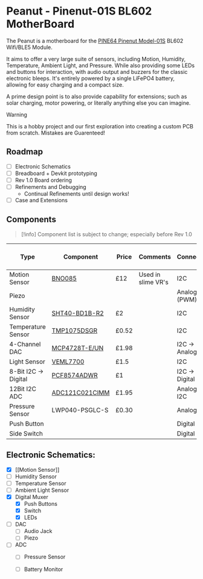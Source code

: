# Peanut - Pinenut-01S BL602 MotherBoard

The Peanut is a motherboard for the [PINE64 Pinenut Model-01S](https://pine64.com/product/pinenut-model01s-wifi-ble5-module/) BL602 Wifi/BLE5 Module.

It aims to offer a very large suite of sensors, including Motion, Humidity, Temperature, Ambient Light, and Pressure. While also providing some LEDs and buttons for interaction, with audio output and buzzers for the classic electronic bleeps. It's entirely powered by a single LiFePO4 battery, allowing for easy charging and a compact size.

A prime design point is to also provide capability for extensions; such as solar charging, motor powering, or literally anything else you can imagine.


>[!warning]
>This is a hobby project and our first exploration into creating a custom PCB from scratch. Mistakes are Guarenteed!

## Roadmap

- [ ] Electronic Schematics
- [ ] Breadboard + Devkit prototyping
- [ ] Rev 1.0 Board ordering
- [ ] Refinements and Debugging
	- Continual Refinements until design works!
- [ ] Case and Extensions

## Components

> [!info]
> Component list is subject to change; especially before Rev 1.0


| Type                 | Component                                                                                                       | Price | Comments           | Connection     | In Stock for [JLCPCB](jlcpcb.com/parts)? |
| -------------------- | --------------------------------------------------------------------------------------------------------------- | ----- | ------------------ | -------------- | ---------------------------------------- |
| Motion Sensor        | [BNO085](https://www.digikey.co.uk/en/products/detail/ceva-technologies-inc/BNO085/9445940)                     | £12   | Used in slime VR's | I2C            | N                                        |
| Piezo                |                                                                                                                 |       |                    | Analog (PWM)   |                                          |
| Humidity Sensor      | [SHT40-BD1B-R2](https://www.mouser.co.uk/ProductDetail/?qs=ulEaXIWI0c%252BjgdkzNQkrGw%3D%3D)                    | £2    |                    | I2C            |                                          |
| Temperature Sensor   | [TMP1075DSGR](https://www.digikey.co.uk/en/products/detail/texas-instruments/TMP1075DSGR/10715322)              | £0.52 |                    | I2C            |                                          |
| 4-Channel DAC        | [MCP4728T-E/UN](https://www.digikey.co.uk/en/products/detail/microchip-technology/MCP4728T-E-UN/2126093)        | £1.98 |                    | I2C -> Analog  |                                          |
| Light Sensor         | [VEML7700](https://www.digikey.co.uk/en/products/detail/vishay-semiconductor-opto-division/VEML7700-TR/5820243) | £1.5  |                    | I2C            |                                          |
| 8-Bit I2C -> Digital | [PCF8574ADWR](https://www.digikey.co.uk/en/products/detail/texas-instruments/PCF8574ADWR/484754)                | £1    |                    | I2C -> Digital |                                          |
| 12Bit I2C ADC        | [ADC121C021CIMM](https://www.digikey.co.uk/en/products/detail/texas-instruments/ADC121C021CIMM-NOPB/2075626)    | £1.95 |                    | Analog -> I2C  |                                          |
| Pressure Sensor      | LWP040-PSGLC-S                                                                                                  | £0.30 |                    | Analog         |                                          |
| Push Button          |                                                                                                                 |       |                    | Digital        |                                          |
| Side Switch          |                                                                                                                 |       |                    | Digital        |                                          |


## Electronic Schematics:

- [x] [[Motion Sensor]]
- [ ] Humidity Sensor
- [ ] Temperature Sensor
- [ ] Ambient Light Sensor
- [x] Digital Muxer
	- [x] Push Buttons
	- [x] Switch
	- [x] LEDs
- [ ] DAC
	- [ ] Audio Jack
	- [ ] Piezo
- [ ] ADC
	- [ ] Pressure Sensor
	- [ ] Battery Monitor

